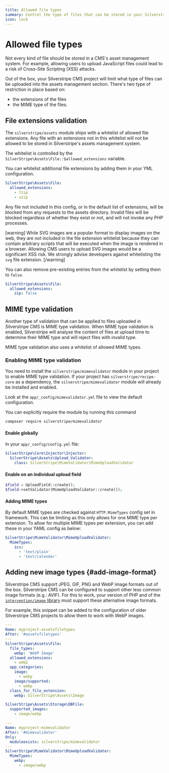 ```yaml
---
title: Allowed file types
summary: Control the type of files that can be stored in your Silverstripe CMS project
icon: lock
---
```


# Allowed file types

Not every kind of file should be stored in a CMS's asset management system. For example, allowing users to upload JavaScript files could lead to a risk of Cross-Site Scripting (XSS) attacks.

Out of the box, your Silverstripe CMS project will limit what type of files can be uploaded into the assets management section. There's two type of restriction in place based on:
* the extensions of the files
* the MIME type of the files.

## File extensions validation

The `silverstripe/assets` module ships with a whitelist of allowed file extensions. Any file with an extensions not in this whitelist will not be allowed to be stored in Silverstripe's assets management system.

The whitelist is controlled by the `SilverStripe\Assets\File::$allowed_extensions` variable.

You can whitelist additional file extensions by adding them in your YML configuration.
```yml
SilverStripe\Assets\File:
  allowed_extensions:
    - 7zip
    - xzip
```

Any file not included in this config, or in the default list of extensions, will be blocked from
any requests to the assets directory. Invalid files will be blocked regardless of whether they
exist or not, and will not invoke any PHP processes.

[warning]
While SVG images are a popular format to display images on the web, they are not included in the file extension whitelist because they can contain arbitrary scripts that will be executed when the image is rendered in a browser. Allowing CMS users to upload SVG images would be a significant XSS risk. We strongly advise developers against whitelisting the `svg` file extension.
[/warning]

You can also remove pre-existing entries from the whitelist by setting them to `false`.

```yml
SilverStripe\Assets\File:
  allowed_extensions:
    zip: false
```

## MIME type validation

Another type of validation that can be applied to files uploaded in Silverstripe CMS is MIME type validation. When MIME type validation is enabled, Silverstripe will analyse the content of files at upload time to determine their MIME type and will reject files with invalid type.

MIME type validation also uses a whitelist of allowed MIME types.

### Enabling MIME type validation

You need to install the `silverstripe/mimevalidator` module in your project to enable MIME type validation. If your project has `silverstripe/recipe-core` as a dependency, the `silverstripe/mimevalidator` module will already be installed and enabled.

Look at the `app/_config/mimevalidator.yml` file to view the default configuration.

You can explicitly require the module by running this command

```sh
composer require silverstripe/mimevalidator
```

#### Enable globally

In your `app/_config/config.yml` file:

```yml
SilverStripe\Core\Injector\Injector:
  SilverStripe\Assets\Upload_Validator:
    class: SilverStripe\MimeValidator\MimeUploadValidator
```

#### Enable on an individual upload field

```php
$field = UploadField::create();
$field->setValidator(MimeUploadValidator::create());
```

#### Adding MIME types

By default MIME types are checked against `HTTP.MimeTypes` config set in framework. This can be limiting as this only
allows for one MIME type per extension. To allow for multiple MIME types per extension, you can add these in your YAML
config as below:

```yml
SilverStripe\MimeValidator\MimeUploadValidator:
  MimeTypes:
    ics:
      - 'text/plain'
      - 'text/calendar'
```

## Adding new image types {#add-image-format}

Silverstripe CMS support JPEG, GIF, PNG and WebP image formats out of the box. Silverstripe CMS can be configured to support other less common image formats (e.g.: AVIF). For this to work, your version of PHP and of the [`intervention/image` library](https://intervention.io/) must support these alternative image formats.

For example, this snippet can be added to the configuration of older Silverstripe CMS projects to allow them to work with WebP images. 

```yml
---
Name: myproject-assetsfiletypes
After: '#assetsfiletypes'
---
SilverStripe\Assets\File:
  file_types:
    webp: 'WebP Image'
  allowed_extensions:
    - webp
  app_categories:
    image:
      - webp
    image/supported:
      - webp
  class_for_file_extension:
    webp: SilverStripe\Assets\Image

SilverStripe\Assets\Storage\DBFile:
  supported_images:
    - image/webp

---
Name: myproject-mimevalidator
After: '#mimevalidator'
Only:
  moduleexists: silverstripe/mimevalidator
---
SilverStripe\MimeValidator\MimeUploadValidator:
  MimeTypes:
    webp:
      - image/webp
```
